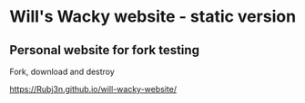 # Will's Wacky website - static version
## Personal website for fork testing

Fork, download and destroy

https://Rubj3n.github.io/will-wacky-website/

